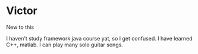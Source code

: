 # Victor
New to this 

I haven't study framework java course yat, so I get confused. I have learned C++, matlab.
I can play many solo guitar songs.
